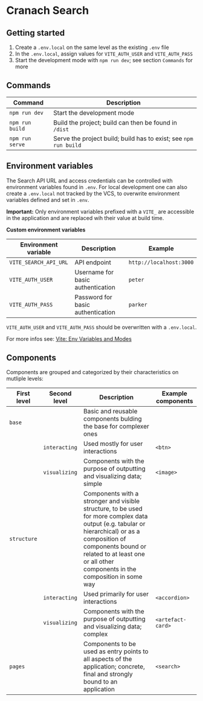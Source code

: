 # Cranach Search

## Getting started

1. Create a `.env.local` on the same level as the existing `.env` file
2. In the `.env.local`, assign values for `VITE_AUTH_USER` and `VITE_AUTH_PASS`
3. Start the development mode with `npm run dev`; see section `Commands` for more

## Commands

| Command         | Description                                                  |
| --------------- | ------------------------------------------------------------ |
| `npm run dev`   | Start the development mode                                   |
| `npm run build` | Build the project; build can then be found in `/dist`        |
| `npm run serve` | Serve the project build; build has to exist; see `npm run build` |


## Environment variables

The Search API URL and access credentials can be controlled with environment variables found in `.env`.
For local development one can also create a `.env.local` not tracked by the VCS, to overwrite environment variables defined and set in `.env`.


**Important:** Only environment variables prefixed with a `VITE_` are accessible in the application and are replaced wih their value at build time.



**Custom environment variables**

| Environment variable  | Description                       | Example                 |
| --------------------- | --------------------------------- | ----------------------- |
| `VITE_SEARCH_API_URL` | API endpoint                      | `http://localhost:3000` |
| `VITE_AUTH_USER`      | Username for basic authentication | `peter`                 |
| `VITE_AUTH_PASS`      | Password for basic authentication | `parker`                |



`VITE_AUTH_USER` and `VITE_AUTH_PASS` should be overwritten with a `.env.local`.

For more infos see: [Vite: Env Variables and Modes](https://vitejs.dev/guide/env-and-mode.html)


## Components

Components are grouped and categorized by their characteristics on mutliple levels:



| First level | Second level  | Description                                                  | Example components |
| ----------- | ------------- | ------------------------------------------------------------ | ------------------ |
| `base`      |               | Basic and reusable  components bulding the base for complexer ones |                    |
|             | `interacting` | Used mostly for user interactions                            | `<btn>`            |
|             | `visualizing` | Components with the purpose of outputting and visualizing data; simple | `<image>`          |
| `structure` |               | Components with a stronger and visible structure, to be used for more complex data output (e.g. tabular or hierarchical) or as a composition of components bound or related to at least one or all other components in the composition in some way |                    |
|             | `interacting` | Used primarily for user interactions                         | `<accordion>`      |
|             | `visualizing` | Components with the purpose of outputting and visualizing data; complex | `<artefact-card>`  |
| `pages`     |               | Components to be used as entry points to all aspects of the application; concrete, final and strongly bound to an application | `<search>`         |